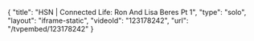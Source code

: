 {
    "title": "HSN | Connected Life: Ron And Lisa Beres Pt 1",
    "type": "solo",
    "layout": "iframe-static",
    "videoId": "123178242",
    "url": "\/tvpembed\/123178242"
}